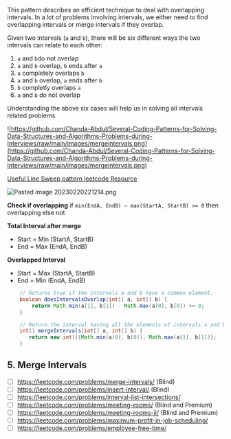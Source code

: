 This pattern describes an efficient technique to deal with overlapping intervals. In a lot of problems involving intervals, we either need to find overlapping intervals or merge intervals if they overlap.

Given two intervals (`a` and `b`), there will be six different ways the two intervals can relate to each other:

1. `a` and `b`do not overlap
2. `a` and `b` overlap, `b` ends after `a`
3. `a` completely overlaps `b`
4. `a` and `b` overlap, `a` ends after `b`
5. `b` completly overlaps `a`
6. `a` and `b` do not overlap

Understanding the above six cases will help us in solving all intervals related problems.

![https://github.com/Chanda-Abdul/Several-Coding-Patterns-for-Solving-Data-Structures-and-Algorithms-Problems-during-Interviews/raw/main/images/mergeintervals.png](https://github.com/Chanda-Abdul/Several-Coding-Patterns-for-Solving-Data-Structures-and-Algorithms-Problems-during-Interviews/raw/main/images/mergeintervals.png)

[Useful Line Sweep pattern leetcode Resource](https://leetcode.com/discuss/study-guide/2166045/Line-Sweep-Algorithms)

![Pasted image 20230220221214.png](_resource/Excalidraw/Pasted%20image%2020230220221214.png)

**Check if overlapping**
 if `min(EndA​, EndB) − max(StartA​, StartB​​) >= 0` then overlapping else not

**Total Interval after merge**
- Start = Min (StartA, StartB)
- End = Max (EndA, EndB)

**Overlapped Interval**
- Start = Max (StartA, StartB)
- End = Min (EndA, EndB)


```java
    // Returns true if the intervals a and b have a common element.
    boolean doesIntervalsOverlap(int[] a, int[] b) {
        return Math.min(a[1], b[1]) - Math.max(a[0], b[0]) >= 0;
    }

    // Return the interval having all the elements of intervals a and b.
    int[] mergeIntervals(int[] a, int[] b) {
       return new int[]{Math.min(a[0], b[0]), Math.max(a[1], b[1])};
    }
```
## 5. Merge Intervals
- [ ] https://leetcode.com/problems/merge-intervals/ (Blind)
- [ ] https://leetcode.com/problems/insert-interval/ (Blind)
- [ ] https://leetcode.com/problems/interval-list-intersections/
- [ ] https://leetcode.com/problems/meeting-rooms/ (Blind and Premium)
- [ ] https://leetcode.com/problems/meeting-rooms-ii/ (Blind and Premium)
- [ ] https://leetcode.com/problems/maximum-profit-in-job-scheduling/
- [ ] https://leetcode.com/problems/employee-free-time/
